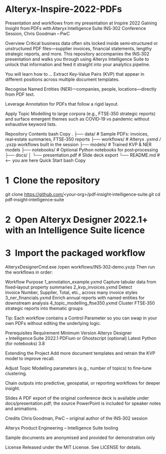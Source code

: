 # Alteryx-Inspire-2022-PDFs
Presentation and workflows from my presentation at Inspire 2022
Gaining Insight from PDFs with Alteryx Intelligence Suite
INS‑302 Conference Session, Chris Goodman – PwC 

Overview
Critical business data often sits locked inside semi‑structured or unstructured PDF files—supplier invoices, financial statements, lengthy strategic reports, and more. This repository accompanies the INS‑302 presentation and walks you through using Alteryx Intelligence Suite to unlock that information and feed it straight into your analytics pipeline. 

You will learn how to …
Extract Key‑Value Pairs (KVP) that appear in different positions across multiple document templates.

Recognise Named Entities (NER)—companies, people, locations—directly from PDF text.

Leverage Annotation for PDFs that follow a rigid layout.

Apply Topic Modelling to large corpora (e.g., FTSE‑350 strategic reports) and surface emergent themes such as COVID‑19 vs pandemic without exhaustive keyword lists. 

Repository Contents
bash
Copy
.
├── data/                 # Sample PDFs: invoices, real‑estate summaries, FTSE‑350 reports
├── workflows/            # Alteryx .yxmd / .yxzp workflows built in the session
├── models/               # Trained KVP & NER models
├── notebooks/            # Optional Python notebooks for post‑processing
├── docs/
│   └── presentation.pdf  # Slide deck export
└── README.md             # <— you are here
Quick Start
bash
Copy
# 1  Clone the repository
git clone https://github.com/<your‑org>/pdf‑insight‑intelligence‑suite.git
cd pdf‑insight‑intelligence‑suite

# 2  Open Alteryx Designer 2022.1+ with an Intelligence Suite licence
# 3  Import the packaged workflow
AlteryxDesignerCmd.exe /open workflows/INS‑302‑demo.yxzp
Then run the workflows in order:

Workflow	Purpose
1_annotation_example.yxmd	Capture tabular data from fixed‑layout property summaries
2_kvp_invoices.yxmd	Detect Invoice Number, Supplier, Total, etc., across many invoice styles
3_ner_financials.yxmd	Enrich annual reports with named entities for downstream analysis
4_topic_modelling_ftse350.yxmd	Cluster FTSE‑350 strategic reports into thematic groups

Tip: Each workflow contains a Control Parameter so you can swap in your own PDFs without editing the underlying logic.

Prerequisites
Requirement	Minimum Version
Alteryx Designer + Intelligence Suite	2022.1
PDFium or Ghostscript (optional)	Latest
Python (for notebooks)	3.8

Extending the Project
Add more document templates and retrain the KVP model to improve recall.

Adjust Topic Modelling parameters (e.g., number of topics) to fine‑tune clustering.

Chain outputs into predictive, geospatial, or reporting workflows for deeper insight.

Slides
A PDF export of the original conference deck is available under docs/presentation.pdf; the source PowerPoint is included for speaker notes and animations. 

Credits
Chris Goodman, PwC – original author of the INS‑302 session

Alteryx Product Engineering – Intelligence Suite tooling

Sample documents are anonymised and provided for demonstration only

License
Released under the MIT License. See LICENSE for details.
